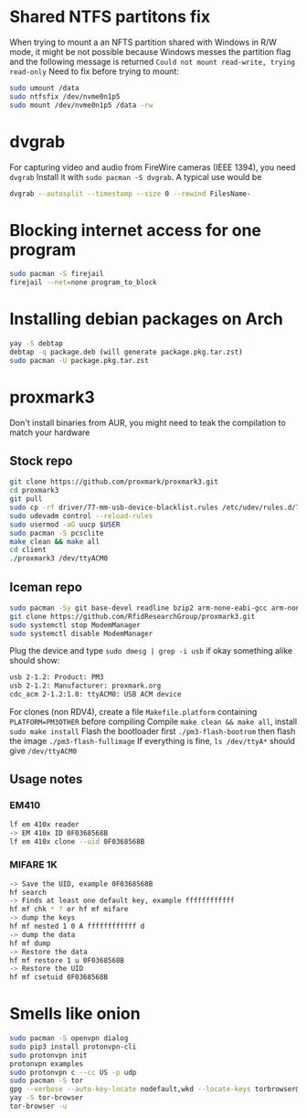 # Shared NTFS partitons fix
When trying to mount a an NFTS partition shared with Windows in R/W mode, it might be not possible because Windows messes the partition flag and the following message is returned ``Could not mount read-write, trying read-only``
Need to fix before trying to mount:
````bash
sudo umount /data
sudo ntfsfix /dev/nvme0n1p5
sudo mount /dev/nvme0n1p5 /data -rw
````
# dvgrab
For capturing video and audio from FireWire cameras (IEEE 1394), you need ``dvgrab``
Install it with ``sudo pacman -S dvgrab``. A typical use would be

````bash
dvgrab --autosplit --timestamp --size 0 --rewind FilesName-
````
# Blocking internet access for one program
````bash
sudo pacman -S firejail
firejail --net=none program_to_block
````
# Installing debian packages on Arch
````bash
yay -S debtap
debtap -q package.deb (will generate package.pkg.tar.zst)
sudo pacman -U package.pkg.tar.zst
````
# proxmark3
Don't install binaries from AUR, you might need to teak the compilation to match your hardware
## Stock repo
````bash
git clone https://github.com/proxmark/proxmark3.git
cd proxmark3
git pull
sudo cp -rf driver/77-mm-usb-device-blacklist.rules /etc/udev/rules.d/77-mm-usb-device-blacklist.rules
sudo udevadm control --reload-rules
sudo usermod -aG uucp $USER
sudo pacman -S pcsclite
make clean && make all
cd client
./proxmark3 /dev/ttyACM0
````
## Iceman repo
````bash
sudo pacman -Sy git base-devel readline bzip2 arm-none-eabi-gcc arm-none-eabi-newlib qt5-base bluez --needed
git clone https://github.com/RfidResearchGroup/proxmark3.git
sudo systemctl stop ModemManager
sudo systemctl disable ModemManager
````
Plug the device and type `sudo dmesg | grep -i usb` if okay something alike should show:
````bash
usb 2-1.2: Product: PM3
usb 2-1.2: Manufacturer: proxmark.org
cdc_acm 2-1.2:1.0: ttyACM0: USB ACM device
````
For clones (non RDV4), create a file `Makefile.platform` containing `PLATFORM=PM3OTHER` before compiling
Compile `make clean && make all`, install `sudo make install`
Flash the bootloader first `./pm3-flash-bootrom` then flash the image `./pm3-flash-fullimage`
If everything is fine, `ls /dev/ttyA*` should give `/dev/ttyACM0`
## Usage notes
### EM410
````bash
lf em 410x reader
-> EM 410x ID 0F0368568B
lf em 410x clone --uid 0F0368568B
````
### MIFARE 1K
````bash
-> Save the UID, example 0F0368568B
hf search
-> Finds at least one default key, example ffffffffffff
hf mf chk * ? or hf mf mifare
-> dump the keys
hf mf nested 1 0 A ffffffffffff d
-> dump the data
hf mf dump
-> Restore the data
hf mf restore 1 u 0F0368568B
-> Restore the UID
hf mf csetuid 0F0368568B
````
# Smells like onion
````bash
sudo pacman -S openvpn dialog
sudo pip3 install protonvpn-cli
sudo protonvpn init
protonvpn examples
sudo protonvpn c --cc US -p udp
sudo pacman -S tor
gpg --verbose --auto-key-locate nodefault,wkd --locate-keys torbrowser@torproject.org
yay -S tor-browser
tor-browser -u
````

